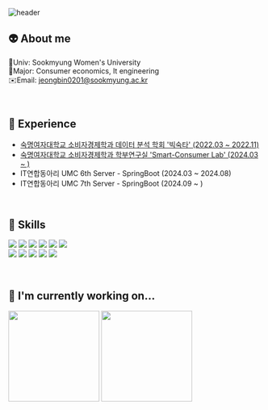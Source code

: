 ![header](https://capsule-render.vercel.app/api?type=venom&color=auto&height=300&section=header&text=Hi!%20This%20is%20zyovn's%20Github&fontSize=50)

👽 **About me**
---
🏫Univ: Sookmyung Women's University</br>
📖Major: Consumer economics, It engineering</br>
✉️Email: jeongbin0201@sookmyung.ac.kr

<br>

👣 **Experience**
---
- <a href=https://www.youtube.com/channel/UCiXj4x91lKck76aLBSb7raw> 숙명여자대학교 소비자경제학과 데이터 분석 학회 '빅숙타' (2022.03 ~ 2022.11) </a>
- <a href=https://sites.google.com/view/smart-consumer-lab> 숙명여자대학교 소비자경제학과 학부연구실 'Smart-Consumer Lab' (2024.03 ~ ) </a>
- IT연합동아리 UMC 6th Server - SpringBoot (2024.03 ~ 2024.08)
- IT연합동아리 UMC 7th Server - SpringBoot (2024.09 ~ )
<br>

🚀 **Skills**
---
<img src="https://img.shields.io/badge/Python-14354C?style=for-the-badge&logo=python&logoColor=white"></a>
<img src="https://img.shields.io/badge/C-00599C?style=for-the-badge&logo=c&logoColor=white"></a>
<img src="https://img.shields.io/badge/C%2B%2B-00599C?style=for-the-badge&logo=c%2B%2B&logoColor=white"></a>
<img src="https://img.shields.io/badge/Java-ED8B00?style=for-the-badge&logo=openjdk&logoColor=white"></a>
<img src="https://img.shields.io/badge/R-276DC3?style=for-the-badge&logo=r&logoColor=white"></a> 
<img src="https://img.shields.io/badge/RStudio-75AADB?style=for-the-badge&logo=RStudio&logoColor=white"></a> <br>
<img src="https://img.shields.io/badge/jupyter-2C2C32.svg?style=for-the-badge&logo=jupyter&logoColor=F37726"/>
<img src="https://img.shields.io/badge/Spring-6DB33F?style=for-the-badge&logo=spring&logoColor=white"></a>
<img src="https://img.shields.io/badge/springboot-6DB33F?style=for-the-badge&logo=springboot&logoColor=white"></a>
<img src="https://img.shields.io/badge/MySQL-005C84?style=for-the-badge&logo=mysql&logoColor=white"></a>
<img src="https://img.shields.io/badge/SQLite-07405E?style=for-the-badge&logo=sqlite&logoColor=white"></a>

<br>

🌱 **I'm currently working on...**
---
<p>
  <img height="180em" src="https://github-readme-stats.vercel.app/api?username=zyovn&show_icons=true&include_all_commits=true&theme=dark">
  <img height="180em" src="https://github-readme-stats.vercel.app/api/top-langs/?username=zyovn&layout=compact&theme=dark">
</p>
